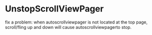 # UnstopScrollViewPager
fix a problem: when autoscrollviewpager is not located at the top page, scroll/fling up and down will cause autoscrollviewpagerto stop.
